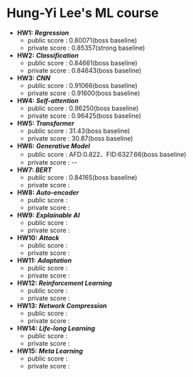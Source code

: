 # Hung-Yi Lee's ML course

* **HW1:** ***Regression***
  * public  score : 0.80071(boss baseline)
  * private score : 0.85357(strong baseline)
* **HW2:** ***Classification***
  * public  score : 0.84661(boss baseline) 
  * private score : 0.84643(boss baseline)
* **HW3:** ***CNN***
  * public  score : 0.91066(boss baseline)
  * private score : 0.91600(boss baseline)
* **HW4:** ***Self-attention***
  * public  score : 0.96250(boss baseline)
  * private score : 0.96425(boss baseline)
* **HW5:** ***Transformer***
  * public  score : 31.43(boss baseline)
  * private score : 30.87(boss baseline)
* **HW6:** ***Generative Model***
  * public  score : AFD:0.822、FID:6327.66(boss baseline)
  * private score : --
* **HW7:** ***BERT***
  * public  score : 0.84165(boss baseline)
  * private score : 
* **HW8:** ***Auto-encoder***
  * public  score : 
  * private score : 
* **HW9:** ***Explainable AI***
  * public  score : 
  * private score : 
* **HW10:** ***Attack***
  * public  score : 
  * private score : 
* **HW11:** ***Adaptation***
  * public  score : 
  * private score : 
* **HW12:** ***Reinforcement Learning***
  * public  score : 
  * private score : 
* **HW13:** ***Network Compression***
  * public  score : 
  * private score : 
* **HW14:** ***Life-long Learning***
  * public  score : 
  * private score : 
* **HW15:** ***Meta Learning***
  * public  score : 
  * private score : 

